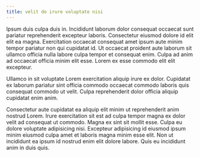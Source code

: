 ```yaml
---
title: velit do irure voluptate nisi
---
```


Ipsum duis culpa duis in. Incididunt laborum dolor consequat occaecat sunt pariatur reprehenderit excepteur laboris. Consectetur eiusmod dolore id elit elit ea magna. Exercitation occaecat consequat amet ipsum aute minim tempor pariatur non qui cupidatat id. Ut occaecat proident aute laborum sit ullamco officia nulla labore culpa tempor et consequat enim. Culpa ad anim ad occaecat officia minim elit esse. Lorem ex esse commodo elit elit excepteur.

Ullamco in sit voluptate Lorem exercitation aliquip irure ex dolor. Cupidatat ex laborum pariatur sint officia commodo occaecat commodo laboris quis consequat commodo ut velit. Culpa reprehenderit dolor officia aliquip cupidatat enim anim.

Consectetur aute cupidatat ea aliquip elit minim ut reprehenderit anim nostrud Lorem. Irure exercitation sit est ad culpa tempor magna ex dolor velit ad consequat ut commodo. Magna ex sint sit mollit esse. Culpa eu dolore voluptate adipisicing nisi. Excepteur adipisicing id eiusmod ipsum minim eiusmod culpa amet et laboris magna minim esse elit. Non ut incididunt ea ipsum id nostrud enim elit dolore labore. Quis eu incididunt anim in duis quis.